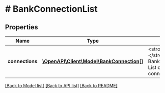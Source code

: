 # # BankConnectionList

## Properties

Name | Type | Description | Notes
------------ | ------------- | ------------- | -------------
**connections** | [**\OpenAPI\Client\Model\BankConnection[]**](BankConnection.md) | &lt;strong&gt;Type:&lt;/strong&gt; BankConnection&lt;br/&gt; List of bank connections |

[[Back to Model list]](../../README.md#models) [[Back to API list]](../../README.md#endpoints) [[Back to README]](../../README.md)
